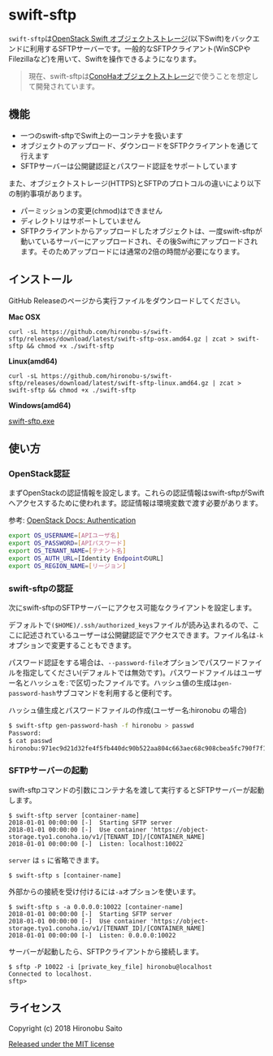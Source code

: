 
# swift-sftp

`swift-sftp`は[OpenStack Swift オブジェクトストレージ](https://docs.openstack.org/swift/latest/)(以下Swift)をバックエンドに利用するSFTPサーバーです。一般的なSFTPクライアント(WinSCPやFilezillaなど)を用いて、Swiftを操作できるようになります。

> 現在、swift-sftpは[ConoHaオブジェクトストレージ](https://www.conoha.jp/objectstorage/)で使うことを想定して開発されています。

## 機能

* 一つのswift-sftpでSwift上の一コンテナを扱います
* オブジェクトのアップロード、ダウンロードをSFTPクライアントを通じて行えます
* SFTPサーバーは公開鍵認証とパスワード認証をサポートしています

また、オブジェクトストレージ(HTTPS)とSFTPのプロトコルの違いにより以下の制約事項があります。

* パーミッションの変更(chmod)はできません
* ディレクトリはサポートしていません
* SFTPクライアントからアップロードしたオブジェクトは、一度swift-sftpが動いているサーバーにアップロードされ、その後Swiftにアップロードされます。そのためアップロードには通常の2倍の時間が必要になります。

## インストール

GitHub Releaseのページから実行ファイルをダウンロードしてください。

**Mac OSX**

```shell
curl -sL https://github.com/hironobu-s/swift-sftp/releases/download/latest/swift-sftp-osx.amd64.gz | zcat > swift-sftp && chmod +x ./swift-sftp
```

**Linux(amd64)**

```shell
curl -sL https://github.com/hironobu-s/swift-sftp/releases/download/latest/swift-sftp-linux.amd64.gz | zcat > swift-sftp && chmod +x ./swift-sftp
```

**Windows(amd64)**

[swift-sftp.exe](https://github.com/hironobu-s/swift-sftp/releases/download/latest/swift-sftp.exe)

## 使い方

### OpenStack認証

まずOpenStackの認証情報を設定します。これらの認証情報はswift-sftpがSwiftへアクセスするために使われます。認証情報は環境変数で渡す必要があります。

参考: [OpenStack Docs: Authentication](https://docs.openstack.org/python-openstackclient/pike/cli/authentication.html)

```bash
export OS_USERNAME=[APIユーザ名]
export OS_PASSWORD=[APIパスワード]
export OS_TENANT_NAME=[テナント名]
export OS_AUTH_URL=[Identity EndpointのURL]
export OS_REGION_NAME=[リージョン]
```

### swift-sftpの認証

次にswift-sftpのSFTPサーバーにアクセス可能なクライアントを設定します。

デフォルトで`($HOME)/.ssh/authorized_keys`ファイルが読み込まれるので、ここに記述されているユーザーは公開鍵認証でアクセスできます。ファイル名は`-k`オプションで変更することもできます。

パスワード認証をする場合は、`--password-file`オプションでパスワードファイルを指定してください(デフォルトでは無効です)。パスワードファイルはユーザー名とハッシュを`:`で区切ったファイルです。ハッシュ値の生成は`gen-password-hash`サブコマンドを利用すると便利です。

ハッシュ値生成とパスワードファイルの作成(ユーザー名:hironobu の場合)

```bash
$ swift-sftp gen-password-hash -f hironobu > passwd
Password:
$ cat passwd
hironobu:971ec9d21d32fe4f5fb440dc90b522aa804c663aec68c908cbea5fc790f7f15d
```

### SFTPサーバーの起動

swift-sftpコマンドの引数にコンテナ名を渡して実行するとSFTPサーバーが起動します。

```shell
$ swift-sftp server [container-name]
2018-01-01 00:00:00 [-]  Starting SFTP server
2018-01-01 00:00:00 [-]  Use container 'https://object-storage.tyo1.conoha.io/v1/[TENANT_ID]/[CONTAINER_NAME]
2018-01-01 00:00:00 [-]  Listen: localhost:10022
```

`server` は `s` に省略できます。

```shell
$ swift-sftp s [container-name]
```

外部からの接続を受け付けるには`-a`オプションを使います。

```shell
$ swift-sftp s -a 0.0.0.0:10022 [container-name]
2018-01-01 00:00:00 [-]  Starting SFTP server
2018-01-01 00:00:00 [-]  Use container 'https://object-storage.tyo1.conoha.io/v1/[TENANT_ID]/[CONTAINER_NAME]
2018-01-01 00:00:00 [-]  Listen: 0.0.0.0:10022
```


サーバーが起動したら、SFTPクライアントから接続します。

```shell
$ sftp -P 10022 -i [private_key_file] hironobu@localhost
Connected to localhost.
sftp>
```

## ライセンス

Copyright (c) 2018 Hironobu Saito

[Released under the MIT license](https://opensource.org/licenses/mit-license.php)
